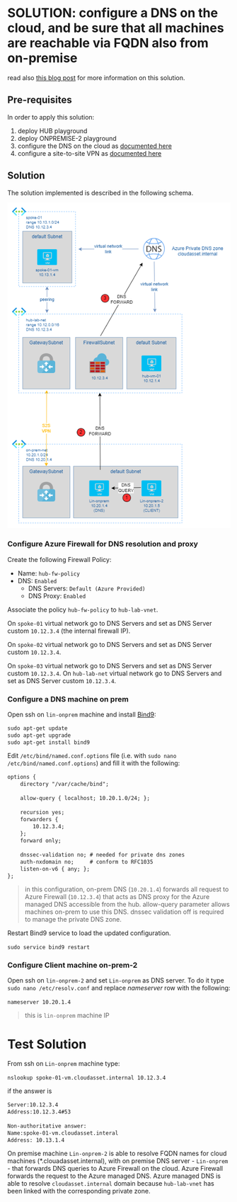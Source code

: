 # SOLUTION: configure a DNS on the cloud, and be sure that all machines are reachable via FQDN also from on-premise

read also [this blog post](https://nicolgit.github.io/dns-forwarding-azure-hub-and-spoke/) for more information on this solution.

## Pre-requisites

In order to apply this solution:

1. deploy HUB playground
2. deploy ONPREMISE-2 playground
3. configure the DNS on the cloud as [documented here](dns.md)
4. configure a site-to-site VPN as [documented here](vnet-to-vnet.md)

## Solution

The solution implemented is described in the following schema.

![DNS](/images/dns.png)

### Configure Azure Firewall for DNS resolution and proxy
Create the following Firewall Policy:
* Name: `hub-fw-policy`
* DNS: `Enabled`
    * DNS Servers: `Default (Azure Provided)`
    * DNS Proxy: `Enabled`

Associate the policy `hub-fw-policy` to `hub-lab-vnet`. 

On `spoke-01` virtual network go to DNS Servers and set as DNS Server custom `10.12.3.4` (the internal firewall IP).

On `spoke-02` virtual network go to DNS Servers and set as DNS Server custom `10.12.3.4`.

On `spoke-03` virtual network go to DNS Servers and set as DNS Server custom `10.12.3.4`.
On `hub-lab-net` virtual network go to DNS Servers and set as DNS Server custom `10.12.3.4`.

### Configure a DNS machine on prem
Open ssh on `lin-onprem` machine and install [Bind9](https://www.isc.org/bind/):

```
sudo apt-get update
sudo apt-get upgrade
sudo apt-get install bind9
```

Edit `/etc/bind/named.conf.options` file (i.e. with `sudo nano /etc/bind/named.conf.options`) and fill it with the following:

```
options {
    directory "/var/cache/bind";

    allow-query { localhost; 10.20.1.0/24; };

    recursion yes;
    forwarders {
        10.12.3.4;
    };
    forward only;

    dnssec-validation no; # needed for private dns zones
    auth-nxdomain no;     # conform to RFC1035
    listen-on-v6 { any; };
};
```

> in this configuration, on-prem DNS (`10.20.1.4`) forwards all request to Azure Firewall (`10.12.3.4`) that acts as DNS proxy for the Azure managed DNS accessible from the hub. allow-query parameter allows machines on-prem to use this DNS. dnssec validation off is required to manage the private DNS zone.

Restart Bind9 service to load the updated configuration.

`sudo service bind9 restart`

### Configure Client machine on-prem-2

Open ssh on `lin-onprem-2` and set `Lin-onprem` as DNS server. To do it type `sudo nano /etc/resolv.conf` and replace _nameserver_ row with the following:

`nameserver 10.20.1.4` 
> this is `lin-onprem` machine IP

# Test Solution
From ssh on `Lin-onprem` machine type:

`nslookup spoke-01-vm.cloudasset.internal 10.12.3.4`

if the answer is 

```
Server:10.12.3.4
Address:10.12.3.4#53

Non-authoritative answer:
Name:spoke-01-vm.cloudasset.interal
Address: 10.13.1.4
```

On premise machine `Lin-onprem-2` is able to resolve FQDN names for cloud machines (*.clouadasset.internal), with on premise DNS server - `Lin-onprem` - that forwards DNS queries to Azure Firewall on the cloud. Azure Firewall forwards the request to the Azure managed DNS. Azure managed DNS is able to resolve `cloudasset.internal` domain because `hub-lab-vnet` has been linked with the corresponding private zone.

